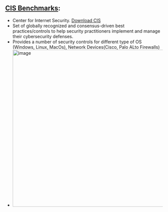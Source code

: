 ## [CIS Benchmarks](https://www.cisecurity.org/cis-benchmarks):
- Center for Internet Security. [Download CIS](https://downloads.cisecurity.org/#/)
- Set of globally recognized and consensus-driven best practices/controls to help security practitioners implement and manage their cybersecurity defenses.
- Provides a number of security controls for different type of OS (Windows, Linux, MacOs), Network Devices(Cisco, Palo ALto Firewalls)
- <img width="500" alt="image" src="https://github.com/cybersome/CyberDev/assets/40174034/747733a2-c352-46b7-8533-6383d251009a">

## 
